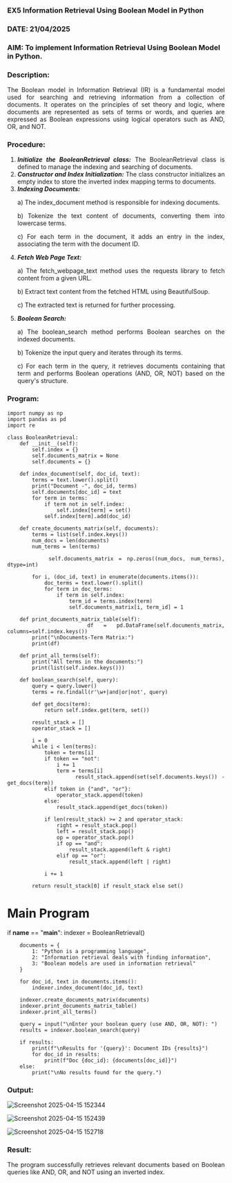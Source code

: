 ### EX5 Information Retrieval Using Boolean Model in Python
### DATE: 21/04/2025
### AIM: To implement Information Retrieval Using Boolean Model in Python.
### Description:
<div align = "justify">
The Boolean model in Information Retrieval (IR) is a fundamental model used for searching and retrieving information from a collection of documents. It operates on the principles of set theory and logic, where documents are represented as sets of terms or words, and queries are expressed as Boolean expressions using logical operators such as AND, OR, and NOT.
  
### Procedure:
1. ***Initialize the BooleanRetrieval class:*** The BooleanRetrieval class is defined to manage the indexing and searching of documents.
2. ***Constructor and Index Initialization:*** The class constructor initializes an empty index to store the inverted index mapping terms to documents.
3. ***Indexing Documents:***
    <p> a) The index_document method is responsible for indexing documents.
    <p> b) Tokenize the text content of documents, converting them into lowercase terms.
    <p> c) For each term in the document, it adds an entry in the index, associating the term with the document ID. </p>
4. ***Fetch Web Page Text:***
    <p>a) The fetch_webpage_text method uses the requests library to fetch content from a given URL.
    <p>b) Extract text content from the fetched HTML using BeautifulSoup.
    <p>c) The extracted text is returned for further processing.
5. ***Boolean Search:***
    <p>a) The boolean_search method performs Boolean searches on the indexed documents.
    <p>b) Tokenize the input query and iterates through its terms.
    <p>c) For each term in the query, it retrieves documents containing that term and performs Boolean operations (AND, OR, NOT) based on the query's structure.

### Program:
```
import numpy as np
import pandas as pd
import re

class BooleanRetrieval:
    def __init__(self):
        self.index = {}
        self.documents_matrix = None
        self.documents = {}

    def index_document(self, doc_id, text):
        terms = text.lower().split()
        print("Document -", doc_id, terms)
        self.documents[doc_id] = text
        for term in terms:
            if term not in self.index:
                self.index[term] = set()
            self.index[term].add(doc_id)

    def create_documents_matrix(self, documents):
        terms = list(self.index.keys())
        num_docs = len(documents)
        num_terms = len(terms)

        self.documents_matrix = np.zeros((num_docs, num_terms), dtype=int)

        for i, (doc_id, text) in enumerate(documents.items()):
            doc_terms = text.lower().split()
            for term in doc_terms:
                if term in self.index:
                    term_id = terms.index(term)
                    self.documents_matrix[i, term_id] = 1

    def print_documents_matrix_table(self):
        df = pd.DataFrame(self.documents_matrix, columns=self.index.keys())
        print("\nDocuments-Term Matrix:")
        print(df)

    def print_all_terms(self):
        print("All terms in the documents:")
        print(list(self.index.keys()))

    def boolean_search(self, query):
        query = query.lower()
        terms = re.findall(r'\w+|and|or|not', query)

        def get_docs(term):
            return self.index.get(term, set())

        result_stack = []
        operator_stack = []

        i = 0
        while i < len(terms):
            token = terms[i]
            if token == "not":
                i += 1
                term = terms[i]
                result_stack.append(set(self.documents.keys()) - get_docs(term))
            elif token in {"and", "or"}:
                operator_stack.append(token)
            else:
                result_stack.append(get_docs(token))

            if len(result_stack) >= 2 and operator_stack:
                right = result_stack.pop()
                left = result_stack.pop()
                op = operator_stack.pop()
                if op == "and":
                    result_stack.append(left & right)
                elif op == "or":
                    result_stack.append(left | right)

            i += 1

        return result_stack[0] if result_stack else set()
```
# Main Program
if __name__ == "__main__":
    indexer = BooleanRetrieval()
```
    documents = {
        1: "Python is a programming language",
        2: "Information retrieval deals with finding information",
        3: "Boolean models are used in information retrieval"
    }

    for doc_id, text in documents.items():
        indexer.index_document(doc_id, text)

    indexer.create_documents_matrix(documents)
    indexer.print_documents_matrix_table()
    indexer.print_all_terms()

    query = input("\nEnter your boolean query (use AND, OR, NOT): ")
    results = indexer.boolean_search(query)

    if results:
        print(f"\nResults for '{query}': Document IDs {results}")
        for doc_id in results:
            print(f"Doc {doc_id}: {documents[doc_id]}")
    else:
        print("\nNo results found for the query.")
```

### Output:

![Screenshot 2025-04-15 152344](https://github.com/user-attachments/assets/43180eda-0ceb-43e9-8e62-3608eef2c060)

![Screenshot 2025-04-15 152439](https://github.com/user-attachments/assets/a76bd526-1df0-42c3-9233-9e938f1c321b)

![Screenshot 2025-04-15 152718](https://github.com/user-attachments/assets/ecd06ecb-f603-4d8a-b499-f29678caf3c3)

### Result:
The program successfully retrieves relevant documents based on Boolean queries like AND, OR, and NOT using an inverted index.
